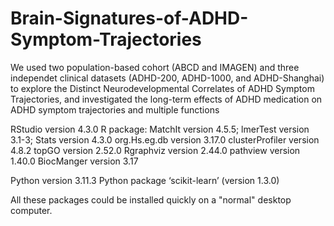# Brain-Signatures-of-ADHD-Symptom-Trajectories
We used two population-based cohort (ABCD and IMAGEN) and three independet clinical datasets (ADHD-200, ADHD-1000, and ADHD-Shanghai) to explore the Distinct Neurodevelopmental Correlates of ADHD Symptom Trajectories, and investigated the long-term effects of ADHD medication on ADHD symptom trajectories and multiple functions

RStudio version 4.3.0
R package: 
MatchIt version 4.5.5; 
lmerTest version 3.1-3; 
Stats version 4.3.0
org.Hs.eg.db version 3.17.0
clusterProfiler version 4.8.2
topGO version 2.52.0
Rgraphviz version 2.44.0
pathview version 1.40.0
BiocManger version 3.17

Python version 3.11.3
Python package ‘scikit-learn’ (version 1.3.0)

All these packages could be installed quickly on a "normal" desktop computer.


